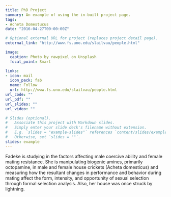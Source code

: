 ```yaml
---
title: PhD Project
summary: An example of using the in-built project page.
tags:
- Acheta Domestucus
date: "2016-04-27T00:00:00Z"

# Optional external URL for project (replaces project detail page).
external_link: "http://www.fs.uno.edu/slailvau/people.html"

image:
  caption: Photo by rawpixel on Unsplash
  focal_point: Smart

links:
- icon: mail
  icon_pack: fab
  name: Follow
  url: http://www.fs.uno.edu/slailvau/people.html
url_code: ""
url_pdf: ""
url_slides: ""
url_video: ""

# Slides (optional).
#   Associate this project with Markdown slides.
#   Simply enter your slide deck's filename without extension.
#   E.g. `slides = "example-slides"` references `content/slides/example-slides.md`.
#   Otherwise, set `slides = ""`.
slides: example
---
```

Fadeke is studying in the factors affecting male coercive ability and female mating resistance. She is manipulating biogenic amines, primarily octopamine, in male and female house crickets (Acheta domesticus) and measuring how the resultant changes in performance and behavior during mating affect the form, intensity, and opportunity of sexual selection through formal selection analysis. Also, her house was once struck by lightning.
